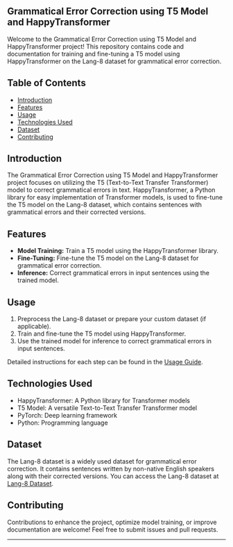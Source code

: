 ## Grammatical Error Correction using T5 Model and HappyTransformer



Welcome to the Grammatical Error Correction using T5 Model and HappyTransformer project! This repository contains code and documentation for training and fine-tuning a T5 model using HappyTransformer on the Lang-8 dataset for grammatical error correction.

## Table of Contents

- [Introduction](#introduction)
- [Features](#features)
- [Usage](#usage)
- [Technologies Used](#technologies-used)
- [Dataset](#dataset)
- [Contributing](#contributing)

## Introduction

The Grammatical Error Correction using T5 Model and HappyTransformer project focuses on utilizing the T5 (Text-to-Text Transfer Transformer) model to correct grammatical errors in text. HappyTransformer, a Python library for easy implementation of Transformer models, is used to fine-tune the T5 model on the Lang-8 dataset, which contains sentences with grammatical errors and their corrected versions.

## Features

- **Model Training:** Train a T5 model using the HappyTransformer library.
- **Fine-Tuning:** Fine-tune the T5 model on the Lang-8 dataset for grammatical error correction.
- **Inference:** Correct grammatical errors in input sentences using the trained model.

## Usage

1. Preprocess the Lang-8 dataset or prepare your custom dataset (if applicable).
2. Train and fine-tune the T5 model using HappyTransformer.
3. Use the trained model for inference to correct grammatical errors in input sentences.

Detailed instructions for each step can be found in the [Usage Guide](usage_guide.md).

## Technologies Used

- HappyTransformer: A Python library for Transformer models
- T5 Model: A versatile Text-to-Text Transfer Transformer model
- PyTorch: Deep learning framework
- Python: Programming language

## Dataset

The Lang-8 dataset is a widely used dataset for grammatical error correction. It contains sentences written by non-native English speakers along with their corrected versions. You can access the Lang-8 dataset at [Lang-8 Dataset](https://lang-8.com/).

## Contributing

Contributions to enhance the project, optimize model training, or improve documentation are welcome! Feel free to submit issues and pull requests.


---
